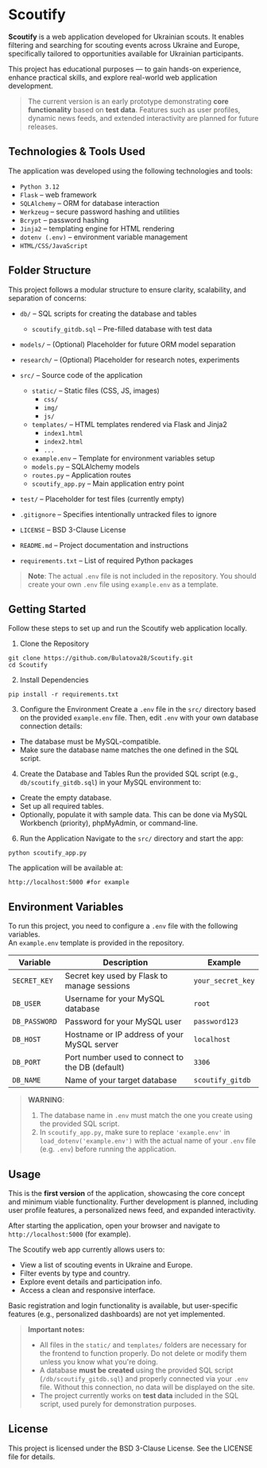 # Scoutify

**Scoutify** is a web application developed for Ukrainian scouts. It enables filtering and searching for scouting events across Ukraine and Europe, specifically tailored to opportunities available for Ukrainian participants.

This project has educational purposes — to gain hands-on experience, enhance practical skills, and explore real-world web application development.

> The current version is an early prototype demonstrating **core functionality** based on **test data**. Features such as user profiles, dynamic news feeds, and extended interactivity are planned for future releases.

## Technologies & Tools Used
The application was developed using the following technologies and tools:
- `Python 3.12`
- `Flask` – web framework
- `SQLAlchemy` – ORM for database interaction
- `Werkzeug` – secure password hashing and utilities
- `Bcrypt` – password hashing
- `Jinja2` – templating engine for HTML rendering
- `dotenv (.env)` – environment variable management
- `HTML/CSS/JavaScript`

## Folder Structure
This project follows a modular structure to ensure clarity, scalability, and separation of concerns:

- `db/` – SQL scripts for creating the database and tables
  - `scoutify_gitdb.sql` – Pre-filled database with test data

- `models/` – (Optional) Placeholder for future ORM model separation

- `research/` – (Optional) Placeholder for research notes, experiments

- `src/` – Source code of the application
  - `static/` – Static files (CSS, JS, images)
    - `css/`
    - `img/`
    - `js/`
  - `templates/` – HTML templates rendered via Flask and Jinja2
    - `index1.html`
    - `index2.html`
    - `...`
  - `example.env` – Template for environment variables setup
  - `models.py` – SQLAlchemy models
  - `routes.py` – Application routes
  - `scoutify_app.py` – Main application entry point

- `test/` – Placeholder for test files (currently empty)

- `.gitignore` – Specifies intentionally untracked files to ignore

- `LICENSE` – BSD 3-Clause License

- `README.md` – Project documentation and instructions

- `requirements.txt` – List of required Python packages


> **Note**: The actual `.env` file is not included in the repository. You should create your own `.env` file using `example.env` as a template.

## Getting Started
Follow these steps to set up and run the Scoutify web application locally.

1. Clone the Repository
```
git clone https://github.com/Bulatova28/Scoutify.git
cd Scoutify
```
2. Install Dependencies
```
pip install -r requirements.txt
```
3. Configure the Environment
Create a `.env` file in the `src/` directory based on the provided `example.env` file.
Then, edit `.env` with your own database connection details:
- The database must be MySQL-compatible.
- Make sure the database name matches the one defined in the SQL script.
4. Create the Database and Tables
Run the provided SQL script (e.g., `db/scoutify_gitdb.sql`) in your MySQL environment to:
- Create the empty database.
- Set up all required tables.
- Optionally, populate it with sample data.
This can be done via MySQL Workbench (priority), phpMyAdmin, or command-line.

6. Run the Application
Navigate to the `src/` directory and start the app:
```
python scoutify_app.py
```

The application will be available at:

```
http://localhost:5000 #for example
```

## Environment Variables
To run this project, you need to configure a `.env` file with the following variables.  
An `example.env` template is provided in the repository.

| Variable       | Description                                     | Example             |
|----------------|-------------------------------------------------|---------------------|
| `SECRET_KEY`   | Secret key used by Flask to manage sessions     | `your_secret_key`   |
| `DB_USER`      | Username for your MySQL database                | `root`              |
| `DB_PASSWORD`  | Password for your MySQL user                    | `password123`       |
| `DB_HOST`      | Hostname or IP address of your MySQL server     | `localhost`         |
| `DB_PORT`      | Port number used to connect to the DB (default) | `3306`              |
| `DB_NAME`      | Name of your target database                    | `scoutify_gitdb`    |

> **WARNING**:  
> 1. The database name in `.env` must match the one you create using the provided SQL script.  
> 2. In `scoutify_app.py`, make sure to replace `'example.env'` in `load_dotenv('example.env')` with the actual name of your `.env` file (e.g. `.env`) before running the application.

## Usage

This is the **first version** of the application, showcasing the core concept and minimum viable functionality. Further development is planned, including user profile features, a personalized news feed, and expanded interactivity.

After starting the application, open your browser and navigate to `http://localhost:5000` (for example).

The Scoutify web app currently allows users to:

- View a list of scouting events in Ukraine and Europe.
- Filter events by type and country.
- Explore event details and participation info.
- Access a clean and responsive interface.

Basic registration and login functionality is available, but user-specific features (e.g., personalized dashboards) are not yet implemented.

> **Important notes:**
> - All files in the `static/` and `templates/` folders are necessary for the frontend to function properly. Do not delete or modify them unless you know what you're doing.
> - A database **must be created** using the provided SQL script (`/db/scoutify_gitdb.sql`) and properly connected via your `.env` file. Without this connection, no data will be displayed on the site.
> - The project currently works on **test data** included in the SQL script, used purely for demonstration purposes.

## License
This project is licensed under the BSD 3-Clause License. See the LICENSE file for details.

